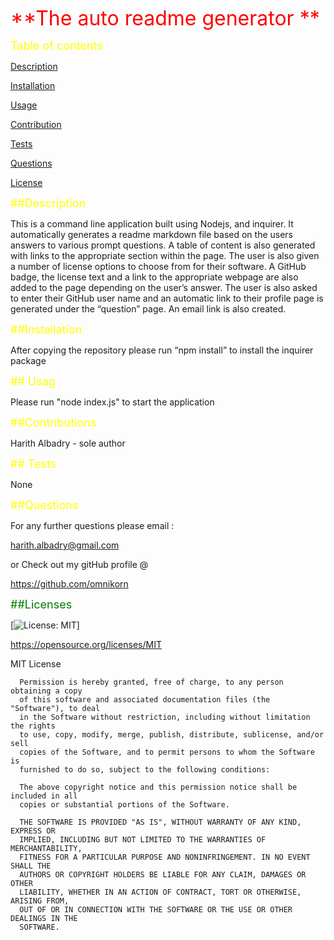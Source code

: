  <font size ="6"><span style="color:red"> **The auto readme generator **</span></font>

  <font size="4" style="color:yellow"> Table of contents </font>

  <a href="#des">Description</a>

  <a href="#inst">Installation</a>

  <a href="#use">Usage</a>

  <a href="cont">Contribution</a>

  <a href="#test">Tests</a>

  <a href="#quest">Questions</a>

  <a href="#lic">License</a>

  
  <font id="des" size="4" style="color:yellow"> ##Description </font>

This is a command line application built using Nodejs, and inquirer. It automatically generates a readme markdown file based on the users answers to various prompt questions. 
A table of content is also generated with links to the appropriate section within the page. 
The user is also given a number of license options to choose from for their software. A GitHub badge, the license text and a link to the appropriate webpage are also added to the page depending on the user’s answer. 
The user is also asked to enter their GitHub user name and an automatic link to their profile page is generated under the “question” page. An email link is also created. 

  

  <font size="4" id="inst" style="color:yellow"> ##Installation </font>

 After copying the repository please run “npm install” to install the inquirer package 

  <font size="4" id="use" style="color:yellow">## Usag </font>

  Please run "node index.js" to start the application

  <font size="4" id="cont" style="color:yellow"> ##Contributions </font>

  Harith Albadry - sole author

  <font size="4" id="test" style="color:yellow">## Tests </font>

  None

<font size="4" id="quest" style="color:yellow"> ##Questions </font>

For any further questions please email :

harith.albadry@gmail.com

or Check out my gitHub profile @

https://github.com/omnikorn

  <font size="4" id="lic" style="color:green"> ##Licenses </font>

  

  [![License: MIT](https://img.shields.io/badge/License-MIT-yellow.svg)]

  https://opensource.org/licenses/MIT

  MIT License

      
      
      Permission is hereby granted, free of charge, to any person obtaining a copy
      of this software and associated documentation files (the "Software"), to deal
      in the Software without restriction, including without limitation the rights
      to use, copy, modify, merge, publish, distribute, sublicense, and/or sell
      copies of the Software, and to permit persons to whom the Software is
      furnished to do so, subject to the following conditions:
      
      The above copyright notice and this permission notice shall be included in all
      copies or substantial portions of the Software.
      
      THE SOFTWARE IS PROVIDED "AS IS", WITHOUT WARRANTY OF ANY KIND, EXPRESS OR
      IMPLIED, INCLUDING BUT NOT LIMITED TO THE WARRANTIES OF MERCHANTABILITY,
      FITNESS FOR A PARTICULAR PURPOSE AND NONINFRINGEMENT. IN NO EVENT SHALL THE
      AUTHORS OR COPYRIGHT HOLDERS BE LIABLE FOR ANY CLAIM, DAMAGES OR OTHER
      LIABILITY, WHETHER IN AN ACTION OF CONTRACT, TORT OR OTHERWISE, ARISING FROM,
      OUT OF OR IN CONNECTION WITH THE SOFTWARE OR THE USE OR OTHER DEALINGS IN THE
      SOFTWARE.
  
  